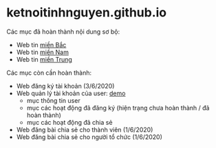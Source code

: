 # ketnoitinhnguyen.github.io

Các mục đã hoàn thành nội dung sơ bộ:
- Web tin [miền Bắc](https://ketnoitinhnguyen.github.io/mienbac.html)
- Web tin [miền Nam](https://ketnoitinhnguyen.github.io/miennam.html)
- Web tin [miền Trung](https://ketnoitinhnguyen.github.io/mientrung.html)

Các mục còn cần hoàn thành:
- Web đăng ký tài khoản (3/6/2020)
- Web quản lý tài khoản của user: [demo](https://ketnoitinhnguyen.github.io/user.html)
  + mục thông tin user
  + mục các hoạt động đã đăng ký (hiện trạng chưa hoàn thành / đã hoàn thành)
  + mục các hoạt động đã chia sẻ
- Web đăng bài chia sẻ cho thành viên (1/6/2020)
- Web đăng bài chia sẻ cho người tổ chức (1/6/2020)
